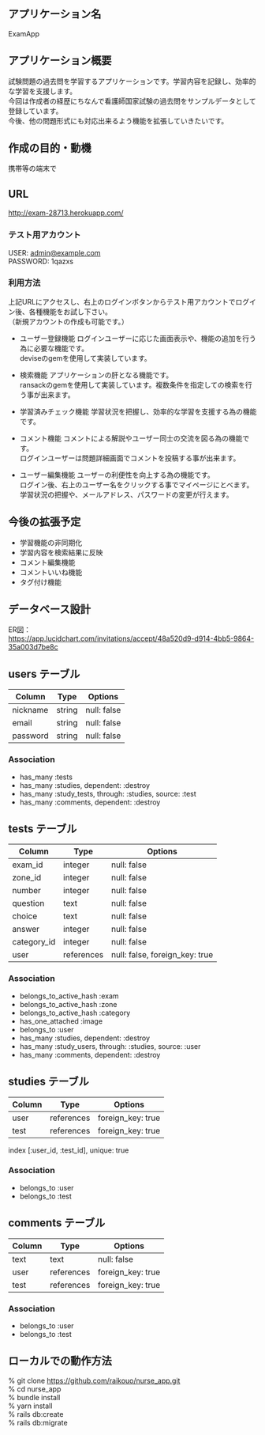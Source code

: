 ## アプリケーション名
ExamApp

## アプリケーション概要
試験問題の過去問を学習するアプリケーションです。学習内容を記録し、効率的な学習を支援します。<br>
今回は作成者の経歴にちなんで看護師国家試験の過去問をサンプルデータとして登録しています。<br>
今後、他の問題形式にも対応出来るよう機能を拡張していきたいです。

## 作成の目的・動機

携帯等の端末で

## URL
http://exam-28713.herokuapp.com/

### テスト用アカウント
USER: admin@example.com<br>
PASSWORD: 1qazxs

### 利用方法
上記URLにアクセスし、右上のログインボタンからテスト用アカウントでログイン後、各種機能をお試し下さい。<br>
（新規アカウントの作成も可能です。）

- ユーザー登録機能
ログインユーザーに応じた画面表示や、機能の追加を行う為に必要な機能です。<br>
deviseのgemを使用して実装しています。

- 検索機能
アプリケーションの肝となる機能です。<br>
ransackのgemを使用して実装しています。複数条件を指定しての検索を行う事が出来ます。

- 学習済みチェック機能
学習状況を把握し、効率的な学習を支援する為の機能です。<br>

- コメント機能
コメントによる解説やユーザー同士の交流を図る為の機能です。<br>
ログインユーザーは問題詳細画面でコメントを投稿する事が出来ます。

- ユーザー編集機能
ユーザーの利便性を向上する為の機能です。<br>
ログイン後、右上のユーザー名をクリックする事でマイページにとべます。<br>
学習状況の把握や、メールアドレス、パスワードの変更が行えます。

## 今後の拡張予定
- 学習機能の非同期化
- 学習内容を検索結果に反映
- コメント編集機能
- コメントいいね機能
- タグ付け機能

## データベース設計

ER図：<br>
https://app.lucidchart.com/invitations/accept/48a520d9-d914-4bb5-9864-35a003d7be8c

## users テーブル

| Column          | Type       | Options                        |
| --------------- | ---------- | ------------------------------ |
| nickname        | string     | null: false                    |
| email           | string     | null: false                    |
| password        | string     | null: false                    |

### Association
- has_many :tests
- has_many :studies, dependent: :destroy
- has_many :study_tests, through: :studies, source: :test
- has_many :comments, dependent: :destroy


## tests テーブル

| Column          | Type       | Options                        |
| --------------- | ---------- | ------------------------------ |
| exam_id         | integer    | null: false                    |
| zone_id         | integer    | null: false                    |
| number          | integer    | null: false                    |
| question        | text       | null: false                    |
| choice          | text       | null: false                    |
| answer          | integer    | null: false                    |
| category_id     | integer    | null: false                    |
| user            | references | null: false, foreign_key: true |

### Association
- belongs_to_active_hash :exam
- belongs_to_active_hash :zone
- belongs_to_active_hash :category
- has_one_attached :image
- belongs_to :user
- has_many :studies, dependent: :destroy
- has_many :study_users, through: :studies, source: :user
- has_many :comments, dependent: :destroy

## studies テーブル

| Column          | Type       | Options                        |
| --------------- | ---------- | ------------------------------ |
| user            | references | foreign_key: true              |
| test            | references | foreign_key: true              |

index [:user_id, :test_id], unique: true

### Association
- belongs_to :user
- belongs_to :test

## comments テーブル

| Column          | Type       | Options                        |
| --------------- | ---------- | ------------------------------ |
| text            | text       | null: false                    |
| user            | references | foreign_key: true              |
| test            | references | foreign_key: true              |

### Association
- belongs_to :user
- belongs_to :test


## ローカルでの動作方法
% git clone https://github.com/raikouo/nurse_app.git<br>
% cd nurse_app<br>
% bundle install<br>
% yarn install<br>
% rails db:create<br>
% rails db:migrate<br>
